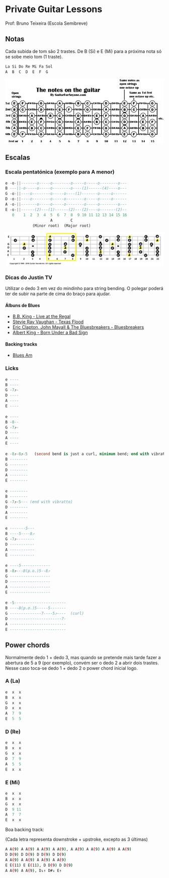 # Private Guitar Lessons

Prof: Bruno Teixeira (Escola Semibreve)

## Notas

Cada subida de tom são 2 trastes.
De B (Si) e E (Mi) para a próxima nota só se sobe meio tom (1 traste).

```sql
La Si Do Re Mi Fa Sol
A  B  C  D  E  F  G
```

![Notas no braço da guitarra](guitar_neck.gif)



## Escalas

### Escala pentatónica (exemplo para A menor)

```sql
e -o-||-------o-----o--------o-----o-----o--------o---
B ---||-o-----o-----o--------o----(1)------(4)----o---
G -o-||----o--------o-----o----(1)-------o-----o------
D -o-||----o--------o-----o--------o-----o-----o------
A -o-||-------o-----o-----o--------o-----o--------o---
E -o-||------(2)---(1)------(2)---(2)----o-------(2)--
   0    1  2  3  4  5  6  7  8  9 10 11 12 13 14 15 16
                    A        C
            (Minor root)  (Major root)
```

![Pentatonic fretboard](pentatonic_fretboard.bmp)


### Dicas do Justin TV

Utilizar o dedo 3 em vez do mindinho para string bending. O polegar poderá ter de subir na parte de cima do braço para ajudar.

#### Álbuns de Blues

- [B.B. King - Live at the Regal](https://open.spotify.com/album/7njGz7ZeDXL6cH3VnflcQ2)
- [Stevie Ray Vaughan - Texas Flood](https://open.spotify.com/album/1AL5oXZRtTc8PyhcTwg4xQ)
- [Eric Clapton, John Mayall & The Bluesbreakers - Bluesbreakers](https://open.spotify.com/album/4bSvzPMgzwvfqHAbcWG88o)
- [Albert King - Born Under a Bad Sign](https://open.spotify.com/album/0Ez9S8Dhzr1fa6ZCkcIJiR)

#### Backing tracks

- [Blues Am](https://youtu.be/Z3euxRLOQec)

### Licks
```sql
e ----
B ----
G -7⤴-
D ----
A ----
E ----

e ----
B -8--
G -7⤴-
D ----
A ----
E ----

e -8⤴-8⤴-5   (second bend is just a curl, minimum bend; end with vibratto)
B --------
G --------
D --------
A --------
E --------

e --------
B --------
G -7⤴-5--- (end with vibratto)
D --------
A --------
E --------

e -------5---
B ----5----8⤴
G -7⤴--------
D -----------
A -----------
E -----------

e ----5-------------
B -8⤴---8(p.o.)5--8⤴
G ------------------
D ------------------
A ------------------
E ------------------

e -5-----------------------
B ----8(p.o.)5-----5-------
G --------------7----5⤴----  (curl)
D -----------------------7-
A -------------------------
E -------------------------
```


## Power chords

Normalmente dedo 1 + dedo 3, mas quando se pretende mais tarde fazer a abertura de 5 a 9 (por exemplo), convém ser o dedo 2 a abrir dois trastes.  
Nesse caso toca-se dedo 1 + dedo 2 o power chord inicial logo.

### A (La)

```sql
e  x  x
B  x  x
G  x  x
D  x  x
A  7  9
E  5  5
```

### D (Re)

```sql
e  x  x
B  x  x
G  x  x
D  7  9
A  5  5
E  x  x
```

### E (Mi)

```sql
e  x  x
B  x  x
G  x  x
D  9 11
A  7  7
E  x  x
```

Boa backing track:

(Cada letra representa downstroke + upstroke, excepto as 3 últimas)

```bash
A A(9) A A(9) A A(9) A A(9), A A(9) A A(9) A A(9) A A(9)
D D(9) D D(9) D D(9) D D(9)
A A(9) A A(9) A A(9) A A(9)
E E(11) E E(11), D D(9) D D(9)
A A(9) A A(9), D↓↑ D#↓ E↑
```
